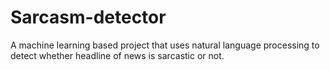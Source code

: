 # Sarcasm-detector
A machine learning based project that uses  natural language processing to detect whether headline of news is sarcastic or not.
